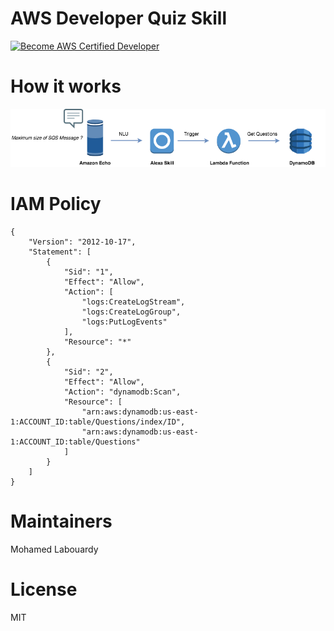 # AWS Developer Quiz Skill

[![Become AWS Certified Developer](https://img.youtube.com/vi/9Uty9vVEtOU/0.jpg)](https://www.youtube.com/watch?v=9Uty9vVEtOU)


# How it works

<p>
  <img src="quiz.png" />
</p>

# IAM Policy

```
{
    "Version": "2012-10-17",
    "Statement": [
        {
            "Sid": "1",
            "Effect": "Allow",
            "Action": [
                "logs:CreateLogStream",
                "logs:CreateLogGroup",
                "logs:PutLogEvents"
            ],
            "Resource": "*"
        },
        {
            "Sid": "2",
            "Effect": "Allow",
            "Action": "dynamodb:Scan",
            "Resource": [
                "arn:aws:dynamodb:us-east-1:ACCOUNT_ID:table/Questions/index/ID",
                "arn:aws:dynamodb:us-east-1:ACCOUNT_ID:table/Questions"
            ]
        }
    ]
}
```

# Maintainers

Mohamed Labouardy

# License

MIT
